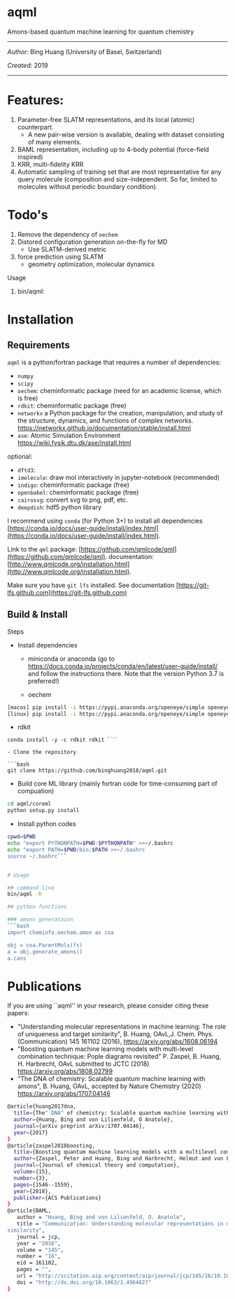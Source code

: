 aqml
=====

Amons-based quantum machine learning for quantum chemistry

***

*Author:* Bing Huang (University of Basel, Switzerland)

*Created:* 2019

***


# Features:
1) Parameter-free SLATM representations, and its local (atomic) counterpart.
   * A new pair-wise version is available, dealing with dataset consisting of many elements.
2) BAML representation, including up to 4-body potential (force-field inspired)
3) KRR, multi-fidelity KRR
4) Automatic sampling of training set that are most representative for any query molecule (composition and size-independent. So far, limited to molecules without periodic boundary condition).


# Todo's
1) Remove the dependency of `oechem`
2) Distored configuration generation on-the-fly for MD 
   * Use SLATM-derived metric
3) force prediction using SLATM
   * geometry optimization, molecular dynamics
  
Usage
1) bin/aqml: 


# Installation

## Requirements

`aqml` is a python/fortran package that requires a number of dependencies:

- `numpy`
- `scipy`
- `oechem`: cheminformatic package (need for an academic license, which is free)
- `rdkit`: cheminformatic package (free)
- `networkx` a Python package for the creation, manipulation, and study of the structure, dynamics, and functions of complex networks. https://networkx.github.io/documentation/stable/install.html
- `ase`: Atomic Simulation Environment https://wiki.fysik.dtu.dk/ase/install.html


optional:
- `dftd3`: 
- `imolecule`: draw mol interactively in jupyter-notebook (recommended)
- `indigo`: cheminformatic package (free)
- `openbabel`: cheminformatic package (free)
- `cairosvg`: convert svg to png, pdf, etc.
- `deepdish`: hdf5 python library

I recommend using `conda` (for Python 3+) to install all dependencies
[https://conda.io/docs/user-guide/install/index.html](https://conda.io/docs/user-guide/install/index.html).

Link to the `qml` package:
[https://github.com/qmlcode/qml](https://github.com/qmlcode/qml). 
documentation: [http://www.qmlcode.org/installation.html](http://www.qmlcode.org/installation.html).

Make sure you have `git lfs` installed. See documentation
  [https://git-lfs.github.com](https://git-lfs.github.com)

## Build & Install 

Steps

- Install dependencies

  - miniconda or anaconda (go to https://docs.conda.io/projects/conda/en/latest/user-guide/install/ and follow the instructions there. Note that the version Python 3.7 is preferred!)


  - oechem
```bash
[macos] pip install -i https://pypi.anaconda.org/openeye/simple openeye-toolkits-python3-osx-x64
[linux] pip install -i https://pypi.anaconda.org/openeye/simple openeye-toolkits-python3-linux-x64
```
  - rdkit
```
conda install -y -c rdkit rdkit ```

- Clone the repository

```bash
git clone https://github.com/binghuang2018/aqml.git
```

- Build core ML library (mainly fortran code for time-consuming part of compuation)
```bash
cd aqml/coreml
python setup.py install
```

- Install python codes
```bash
cpwd=$PWD
echo "export PYTHONPATH=$PWD:$PYTHONPATH" >>~/.bashrc
echo "export PATH=$PWD/bin:$PATH >>~/.bashrc
source ~/.bashrc```


# Usage

## command line
bin/aqml -h

## python functions

### amons generataion
```bash
import cheminfo.oechem.amon as coa

obj = coa.ParentMols(fs)
a = obj.generate_amons()
a.cans

```

# Publications

If you are using ``aqml'' in your research, please consider citing these papers:

- "Understanding molecular representations in machine learning: The role of uniqueness and target similarity", B. Huang, OAvL,J. Chem. Phys. (Communication) 145 161102 (2016), https://arxiv.org/abs/1608.06194
- "Boosting quantum machine learning models with multi-level combination technique: Pople diagrams revisited" P. Zaspel, B. Huang, H. Harbrecht, OAvL submitted to JCTC (2018) https://arxiv.org/abs/1808.02799
- "The DNA of chemistry: Scalable quantum machine learning with amons", B. Huang, OAvL, accepted by Nature Chemistry (2020) https://arxiv.org/abs/1707.04146

```bash
@article{huang2017dna,
  title={The" DNA" of chemistry: Scalable quantum machine learning with" amons"},
  author={Huang, Bing and von Lilienfeld, O Anatole},
  journal={arXiv preprint arXiv:1707.04146},
  year={2017}
}
@article{zaspel2018boosting,
  title={Boosting quantum machine learning models with a multilevel combination technique: pople diagrams revisited},
  author={Zaspel, Peter and Huang, Bing and Harbrecht, Helmut and von Lilienfeld, O Anatole},
  journal={Journal of chemical theory and computation},
  volume={15},
  number={3},
  pages={1546--1559},
  year={2018},
  publisher={ACS Publications}
}
@article{BAML,
   author = "Huang, Bing and von Lilienfeld, O. Anatole",
   title = "Communication: Understanding molecular representations in machine learning: The role of uniqueness and target 
similarity",
   journal = jcp,
   year = "2016",
   volume = "145",
   number = "16",
   eid = 161102,
   pages = "",
   url = "http://scitation.aip.org/content/aip/journal/jcp/145/16/10.1063/1.4964627",
   doi = "http://dx.doi.org/10.1063/1.4964627"
}

```



